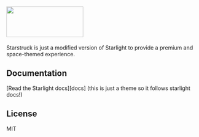 # <img src="https://raw.githubusercontent.com/aweplayer/starstruck/main/docs/src/assets/logo-dark.svg" alt="" width="200" height="80">



Starstruck is just a modified version of Starlight to provide a premium and space-themed experience.

## Documentation

[Read the Starlight docs][docs] (this is just a theme so it follows starlight docs!)

## License

MIT

